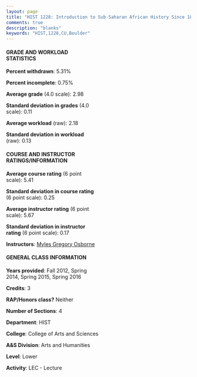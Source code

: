 ```yaml
---
layout: page
title: "HIST 1228: Introduction to Sub-Saharan African History Since 1800 Statistics"
comments: true
description: "blanks"
keywords: "HIST,1228,CU,Boulder"
---
```

<head>
<script src="https://ajax.googleapis.com/ajax/libs/jquery/2.1.3/jquery.min.js"></script>
<script src="https://dl.dropboxusercontent.com/s/pc42nxpaw1ea4o9/highcharts.js?dl=0"></script>
<!-- <script src="../assets/js/highcharts.js"></script> -->
<style type="text/css">@font-face {
	font-family: "Bebas Neue";
	src: url(https://www.filehosting.org/file/details/544349/BebasNeue Regular.otf) format("opentype");
	}
	h1.Bebas { 
		font-family: "Bebas Neue", Verdana, Tahoma;
	}
</style>
</head>
<body>
	<div id="container" style="float: right; width: 45%; height: 88%; margin-left: 2.5%; margin-right: 2.5%;"></div>
	<script language="JavaScript">
		$(document).ready(function() {
		var chart = {type: 'column'};
		var title = {text: 'Grade Distribution'};
		var xAxis = {categories: ['A','B','C','D','F'],crosshair: true};
		var yAxis = {min: 0,title: {text: 'Percentage'}};
		var tooltip = {headerFormat: '<center><b><span style="font-size:20px">{point.key}</span></b></center>',
		               pointFormat: '<td style="padding:0"><b>{point.y:.1f}%</b></td>',
		               footerFormat: '</table>',shared: true,useHTML: true};
		var plotOptions = {column: {pointPadding: 0.0,borderWidth: 0}};  
		var credits = {enabled: false};var series= [{name: 'Percent',data: [22.59,59.21,15.83,1.3,1.07,]}];
		var json = {};
		json.chart = chart;
		json.title = title;
		json.tooltip = tooltip;
		json.xAxis = xAxis;
		json.yAxis = yAxis;  
		json.series = series;
		json.plotOptions = plotOptions;  
		json.credits = credits;
		$('#container').highcharts(json);
	});
	</script>
</body>
			   
#### GRADE AND WORKLOAD STATISTICS

**Percent withdrawn**: 5.31%

**Percent incomplete**: 0.75%

**Average grade** (4.0 scale): 2.98

**Standard deviation in grades** (4.0 scale): 0.11

**Average workload** (raw): 2.18

**Standard deviation in workload** (raw): 0.13

#### COURSE AND INSTRUCTOR RATINGS/INFORMATION

**Average course rating** (6 point scale): 5.41

**Standard deviation in course rating** (6 point scale): 0.25

**Average instructor rating** (6 point scale): 5.67

**Standard deviation in instructor rating** (6 point scale): 0.17

**Instructors**: <a href='../../instructors/Myles_Gregory_Osborne'>Myles Gregory Osborne</a>

#### GENERAL CLASS INFORMATION

**Years provided**: Fall 2012, Spring 2014, Spring 2015, Spring 2016

**Credits**: 3

**RAP/Honors class?** Neither

**Number of Sections**: 4

**Department**: HIST

**College**: College of Arts and Sciences

**A&S Division**: Arts and Humanities

**Level**: Lower

**Activity**: LEC - Lecture
